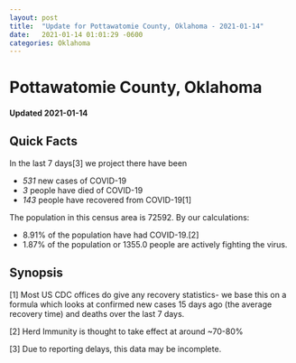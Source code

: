 ```yaml
---
layout: post
title:  "Update for Pottawatomie County, Oklahoma - 2021-01-14"
date:   2021-01-14 01:01:29 -0600
categories: Oklahoma
---
```


# Pottawatomie County, Oklahoma
#### Updated 2021-01-14

## Quick Facts

In the last 7 days[3] we project there have been
- *531* new cases of COVID-19
- *3* people have died of COVID-19
- *143* people have recovered from COVID-19[1]

The population in this census area is 72592. By our calculations:
- 8.91% of the population have had COVID-19.[2]
- 1.87% of the population or 1355.0 people are actively fighting the virus.

## Synopsis




[1] Most US CDC offices do give any recovery statistics- we base this on a formula which looks at confirmed new cases
15 days ago (the average recovery time) and deaths over the last 7 days.

[2] Herd Immunity is thought to take effect at around ~70-80%

[3] Due to reporting delays, this data may be incomplete.
 
    